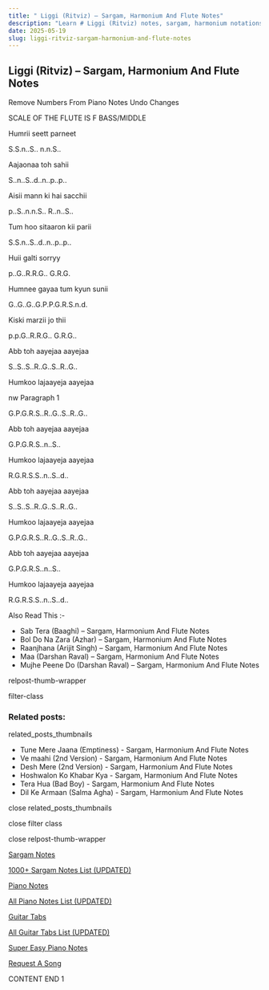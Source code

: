 ```yaml
---
title: " Liggi (Ritviz) – Sargam, Harmonium And Flute Notes"
description: "Learn # Liggi (Ritviz) notes, sargam, harmonium notations and flute notes. Easy step-by-step tutorial for beginners."
date: 2025-05-19
slug: liggi-ritviz-sargam-harmonium-and-flute-notes
---
```


## Liggi (Ritviz) – Sargam, Harmonium And Flute Notes

Remove Numbers From Piano Notes
Undo Changes

SCALE OF THE FLUTE IS F BASS/MIDDLE

Humrii seett parneet

S.S.n..S.. n.n.S..

Aajaonaa toh sahii

S..n..S..d..n..p..p..

Aisii mann ki hai sacchii

p..S..n.n.S.. R..n..S..

Tum hoo sitaaron kii parii

S.S.n..S..d..n..p..p..

Huii galti sorryy

p..G..R.R.G.. G.R.G.

Humnee gayaa tum kyun sunii

G..G..G..G.P.P.G.R.S.n.d.

Kiski marzii jo thii

p.p.G..R.R.G.. G.R.G..

Abb toh aayejaa aayejaa

S..S..S..R..G..S..R..G..

Humkoo lajaayeja aayejaa

nw Paragraph 1

G.P.G.R.S..R..G..S..R..G..

Abb toh aayejaa aayejaa

G.P.G.R.S..n..S..

Humkoo lajaayeja aayejaa

R.G.R.S.S..n..S..d..

Abb toh aayejaa aayejaa

S..S..S..R..G..S..R..G..

Humkoo lajaayeja aayejaa

G.P.G.R.S..R..G..S..R..G..

Abb toh aayejaa aayejaa

G.P.G.R.S..n..S..

Humkoo lajaayeja aayejaa

R.G.R.S.S..n..S..d..

Also Read This :-

- Sab Tera (Baaghi) – Sargam, Harmonium And Flute Notes
- Bol Do Na Zara (Azhar) – Sargam, Harmonium And Flute Notes
- Raanjhana (Arijit Singh) – Sargam, Harmonium And Flute Notes
- Maa (Darshan Raval) – Sargam, Harmonium And Flute Notes
- Mujhe Peene Do (Darshan Raval) – Sargam, Harmonium And Flute Notes

relpost-thumb-wrapper

filter-class

### Related posts:

related_posts_thumbnails

- Tune Mere Jaana (Emptiness) - Sargam, Harmonium And Flute Notes
- Ve maahi (2nd Version) - Sargam, Harmonium And Flute Notes
- Desh Mere (2nd Version) - Sargam, Harmonium And Flute Notes
- Hoshwalon Ko Khabar Kya - Sargam, Harmonium And Flute Notes
- Tera Hua (Bad Boy) - Sargam, Harmonium And Flute Notes
- Dil Ke Armaan (Salma Agha) - Sargam, Harmonium And Flute Notes

close related_posts_thumbnails

close filter class

close relpost-thumb-wrapper

[Sargam Notes](/sargam-notes.html)

[1000+ Sargam Notes List (UPDATED)](/all-songs-list-sargam-notes.html)

[Piano Notes](/piano-notes.html)

[All Piano Notes List (UPDATED)](/all-songs-list-piano-notes.html)

[Guitar Tabs](/guitar-tabs.html)

[All Guitar Tabs List (UPDATED)](/all-songs-list-guitar-tabs.html)

[Super Easy Piano Notes](https://studywall.in/)

[Request A Song](/request-a-song.html)

CONTENT END 1
